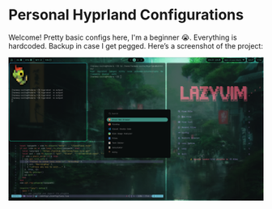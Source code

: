 # Personal Hyprland Configurations

Welcome! 
Pretty basic configs here, I'm a beginner 😭.
Everything is hardcoded.
Backup in case I get pegged.
Here’s a screenshot of the project:

![Screenshot](images/example.png)